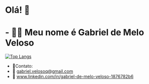 # Olá! 👋

# - 🐱‍🚀 Meu nome é Gabriel de Melo Veloso 
[![Top Langs](https://github-readme-stats.vercel.app/api/top-langs/?username=anuraghazra&layout=donut&theme=vue-dark)](https://github.com/anuraghazra/github-readme-stats)


 - 📲Contato:
 - 📩 gabriel.velosoq@gmail.com 
 - 🔗 www.linkedin.com/in/gabriel-de-melo-veloso-1876782b6


<!--
**GabrielMelo2/GabrielMelo2** is a ✨ _special_ ✨ repository because its `README.md` (this file) appears on your GitHub profile.

Here are some ideas to get you started:
- 🔭 I’m currently working on ...
- 🌱 I’m currently learning ...
- 👯 I’m looking to collaborate on ...
- 🤔 I’m looking for help with ...
- 💬 Ask me about ...
- 📫 How to reach me: ...
- 😄 Pronouns: ...
- ⚡ Fun fact: ...
-->
